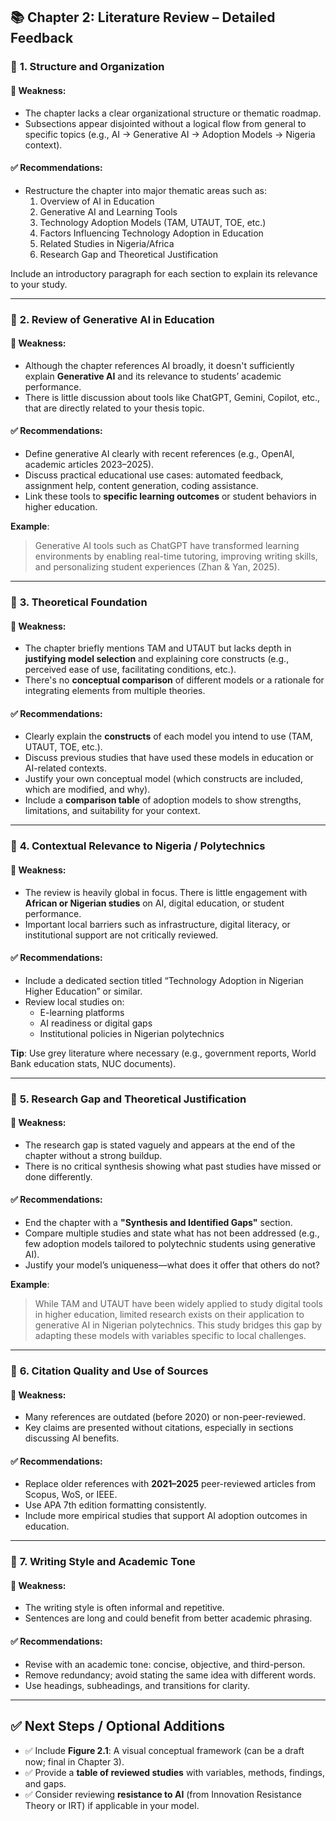 
## 📚 Chapter 2: Literature Review – Detailed Feedback

### 📘 **1. Structure and Organization**

#### 🔎 Weakness:
- The chapter lacks a clear organizational structure or thematic roadmap.
- Subsections appear disjointed without a logical flow from general to specific topics (e.g., AI → Generative AI → Adoption Models → Nigeria context).

#### ✅ Recommendations:
- Restructure the chapter into major thematic areas such as:
  1. Overview of AI in Education
  2. Generative AI and Learning Tools
  3. Technology Adoption Models (TAM, UTAUT, TOE, etc.)
  4. Factors Influencing Technology Adoption in Education
  5. Related Studies in Nigeria/Africa
  6. Research Gap and Theoretical Justification

Include an introductory paragraph for each section to explain its relevance to your study.

---

### 📘 **2. Review of Generative AI in Education**

#### 🔎 Weakness:
- Although the chapter references AI broadly, it doesn't sufficiently explain **Generative AI** and its relevance to students’ academic performance.
- There is little discussion about tools like ChatGPT, Gemini, Copilot, etc., that are directly related to your thesis topic.

#### ✅ Recommendations:
- Define generative AI clearly with recent references (e.g., OpenAI, academic articles 2023–2025).
- Discuss practical educational use cases: automated feedback, assignment help, content generation, coding assistance.
- Link these tools to **specific learning outcomes** or student behaviors in higher education.

**Example**:
> Generative AI tools such as ChatGPT have transformed learning environments by enabling real-time tutoring, improving writing skills, and personalizing student experiences (Zhan & Yan, 2025).

---

### 📘 **3. Theoretical Foundation**

#### 🔎 Weakness:
- The chapter briefly mentions TAM and UTAUT but lacks depth in **justifying model selection** and explaining core constructs (e.g., perceived ease of use, facilitating conditions, etc.).
- There's no **conceptual comparison** of different models or a rationale for integrating elements from multiple theories.

#### ✅ Recommendations:
- Clearly explain the **constructs** of each model you intend to use (TAM, UTAUT, TOE, etc.).
- Discuss previous studies that have used these models in education or AI-related contexts.
- Justify your own conceptual model (which constructs are included, which are modified, and why).
- Include a **comparison table** of adoption models to show strengths, limitations, and suitability for your context.

---

### 📘 **4. Contextual Relevance to Nigeria / Polytechnics**

#### 🔎 Weakness:
- The review is heavily global in focus. There is little engagement with **African or Nigerian studies** on AI, digital education, or student performance.
- Important local barriers such as infrastructure, digital literacy, or institutional support are not critically reviewed.

#### ✅ Recommendations:
- Include a dedicated section titled “Technology Adoption in Nigerian Higher Education” or similar.
- Review local studies on:
  - E-learning platforms
  - AI readiness or digital gaps
  - Institutional policies in Nigerian polytechnics

**Tip**: Use grey literature where necessary (e.g., government reports, World Bank education stats, NUC documents).

---

### 📘 **5. Research Gap and Theoretical Justification**

#### 🔎 Weakness:
- The research gap is stated vaguely and appears at the end of the chapter without a strong buildup.
- There is no critical synthesis showing what past studies have missed or done differently.

#### ✅ Recommendations:
- End the chapter with a **"Synthesis and Identified Gaps"** section.
- Compare multiple studies and state what has not been addressed (e.g., few adoption models tailored to polytechnic students using generative AI).
- Justify your model’s uniqueness—what does it offer that others do not?

**Example**:
> While TAM and UTAUT have been widely applied to study digital tools in higher education, limited research exists on their application to generative AI in Nigerian polytechnics. This study bridges this gap by adapting these models with variables specific to local challenges.

---

### 📘 **6. Citation Quality and Use of Sources**

#### 🔎 Weakness:
- Many references are outdated (before 2020) or non-peer-reviewed.
- Key claims are presented without citations, especially in sections discussing AI benefits.

#### ✅ Recommendations:
- Replace older references with **2021–2025** peer-reviewed articles from Scopus, WoS, or IEEE.
- Use APA 7th edition formatting consistently.
- Include more empirical studies that support AI adoption outcomes in education.

---

### 📘 **7. Writing Style and Academic Tone**

#### 🔎 Weakness:
- The writing style is often informal and repetitive.
- Sentences are long and could benefit from better academic phrasing.

#### ✅ Recommendations:
- Revise with an academic tone: concise, objective, and third-person.
- Remove redundancy; avoid stating the same idea with different words.
- Use headings, subheadings, and transitions for clarity.

---

## ✅ **Next Steps / Optional Additions**

- ✅ Include **Figure 2.1**: A visual conceptual framework (can be a draft now; final in Chapter 3).
- ✅ Provide a **table of reviewed studies** with variables, methods, findings, and gaps.
- ✅ Consider reviewing **resistance to AI** (from Innovation Resistance Theory or IRT) if applicable in your model.


